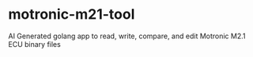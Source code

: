 # motronic-m21-tool
AI Generated golang app to read, write, compare, and edit Motronic M2.1 ECU binary files
